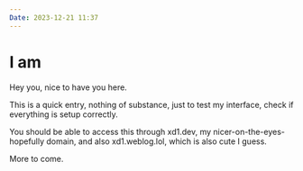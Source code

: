 ```yaml
---
Date: 2023-12-21 11:37
---
```


# I am

Hey you, nice to have you here.

This is a quick entry, nothing of substance, just to test my interface, check if everything is setup correctly.

You should be able to access this through xd1.dev, my nicer-on-the-eyes-hopefully domain, and also xd1.weblog.lol, which is also cute I guess.

More to come.

